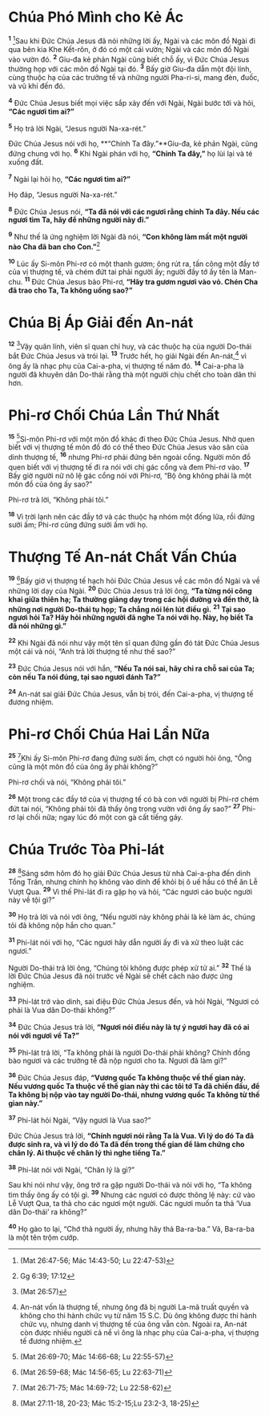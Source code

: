 # Chúa Phó Mình cho Kẻ Ác

<sup><b>1</b></sup> [^1@-12b3cff6-b7e5-4405-a14f-71b20c68467f]Sau khi Đức Chúa Jesus đã nói những lời ấy, Ngài và các môn đồ Ngài đi qua bên kia Khe Kết-rôn, ở đó có một cái vườn; Ngài và các môn đồ Ngài vào vườn đó. <sup><b>2</b></sup> Giu-đa kẻ phản Ngài cũng biết chỗ ấy, vì Đức Chúa Jesus thường họp với các môn đồ Ngài tại đó. <sup><b>3</b></sup> Bấy giờ Giu-đa dẫn một đội lính, cùng thuộc hạ của các trưởng tế và những người Pha-ri-si, mang đèn, đuốc, và vũ khí đến đó.

<sup><b>4</b></sup> Đức Chúa Jesus biết mọi việc sắp xảy đến với Ngài, Ngài bước tới và hỏi, **“Các ngươi tìm ai?”**

<sup><b>5</b></sup> Họ trả lời Ngài, “Jesus người Na-xa-rét.”

Đức Chúa Jesus nói với họ, **“Chính Ta đây.”**Giu-đa, kẻ phản Ngài, cũng đứng chung với họ. <sup><b>6</b></sup> Khi Ngài phán với họ, **“Chính Ta đây,”** họ lùi lại và té xuống đất.

<sup><b>7</b></sup> Ngài lại hỏi họ, **“Các ngươi tìm ai?”**

Họ đáp, “Jesus người Na-xa-rét.”

<sup><b>8</b></sup> Đức Chúa Jesus nói, **“Ta đã nói với các ngươi rằng chính Ta đây. Nếu các ngươi tìm Ta, hãy để những người này đi.”**

<sup><b>9</b></sup> Như thế là ứng nghiệm lời Ngài đã nói, **“Con không làm mất một người nào Cha đã ban cho Con.”**[^1-12b3cff6-b7e5-4405-a14f-71b20c68467f]

<sup><b>10</b></sup> Lúc ấy Si-môn Phi-rơ có một thanh gươm; ông rút ra, tấn công một đầy tớ của vị thượng tế, và chém đứt tai phải người ấy; người đầy tớ ấy tên là Man-chu. <sup><b>11</b></sup> Đức Chúa Jesus bảo Phi-rơ, **“Hãy tra gươm ngươi vào vỏ. Chén Cha đã trao cho Ta, Ta không uống sao?”**

# Chúa Bị Áp Giải đến An-nát

<sup><b>12</b></sup> [^2@-12b3cff6-b7e5-4405-a14f-71b20c68467f]Vậy quân lính, viên sĩ quan chỉ huy, và các thuộc hạ của người Do-thái bắt Đức Chúa Jesus và trói lại. <sup><b>13</b></sup> Trước hết, họ giải Ngài đến An-nát,[^2-12b3cff6-b7e5-4405-a14f-71b20c68467f] vì ông ấy là nhạc phụ của Cai-a-pha, vị thượng tế năm đó. <sup><b>14</b></sup> Cai-a-pha là người đã khuyên dân Do-thái rằng thà một người chịu chết cho toàn dân thì hơn.

# Phi-rơ Chối Chúa Lần Thứ Nhất

<sup><b>15</b></sup> [^3@-12b3cff6-b7e5-4405-a14f-71b20c68467f]Si-môn Phi-rơ với một môn đồ khác đi theo Đức Chúa Jesus. Nhờ quen biết với vị thượng tế môn đồ đó có thể theo Đức Chúa Jesus vào sân của dinh thượng tế, <sup><b>16</b></sup> nhưng Phi-rơ phải đứng bên ngoài cổng. Người môn đồ quen biết với vị thượng tế đi ra nói với chị gác cổng và đem Phi-rơ vào. <sup><b>17</b></sup> Bấy giờ người nữ nô lệ gác cổng nói với Phi-rơ, “Bộ ông không phải là một môn đồ của ông ấy sao?”

Phi-rơ trả lời, “Không phải tôi.”

<sup><b>18</b></sup> Vì trời lạnh nên các đầy tớ và các thuộc hạ nhóm một đống lửa, rồi đứng sưởi ấm; Phi-rơ cũng đứng sưởi ấm với họ.

# Thượng Tế An-nát Chất Vấn Chúa

<sup><b>19</b></sup> [^4@-12b3cff6-b7e5-4405-a14f-71b20c68467f]Bấy giờ vị thượng tế hạch hỏi Đức Chúa Jesus về các môn đồ Ngài và về những lời dạy của Ngài. <sup><b>20</b></sup> Đức Chúa Jesus trả lời ông, **“Ta từng nói công khai giữa thiên hạ; Ta thường giảng dạy trong các hội đường và đền thờ, là những nơi người Do-thái tụ họp; Ta chẳng nói lén lút điều gì.** <sup><b>21</b></sup> **Tại sao ngươi hỏi Ta? Hãy hỏi những người đã nghe Ta nói với họ. Này, họ biết Ta đã nói những gì.”**

<sup><b>22</b></sup> Khi Ngài đã nói như vậy một tên sĩ quan đứng gần đó tát Đức Chúa Jesus một cái và nói, “Anh trả lời thượng tế như thế sao?”

<sup><b>23</b></sup> Đức Chúa Jesus nói với hắn, **“Nếu Ta nói sai, hãy chỉ ra chỗ sai của Ta; còn nếu Ta nói đúng, tại sao ngươi đánh Ta?”**

<sup><b>24</b></sup> An-nát sai giải Đức Chúa Jesus, vẫn bị trói, đến Cai-a-pha, vị thượng tế đương nhiệm.

# Phi-rơ Chối Chúa Hai Lần Nữa

<sup><b>25</b></sup> [^5@-12b3cff6-b7e5-4405-a14f-71b20c68467f]Khi ấy Si-môn Phi-rơ đang đứng sưởi ấm, chợt có người hỏi ông, “Ông cũng là một môn đồ của ông ấy phải không?”

Phi-rơ chối và nói, “Không phải tôi.”

<sup><b>26</b></sup> Một trong các đầy tớ của vị thượng tế có bà con với người bị Phi-rơ chém đứt tai nói, “Không phải tôi đã thấy ông trong vườn với ông ấy sao?” <sup><b>27</b></sup> Phi-rơ lại chối nữa; ngay lúc đó một con gà cất tiếng gáy.

# Chúa Trước Tòa Phi-lát

<sup><b>28</b></sup> [^6@-12b3cff6-b7e5-4405-a14f-71b20c68467f]Sáng sớm hôm đó họ giải Đức Chúa Jesus từ nhà Cai-a-pha đến dinh Tổng Trấn, nhưng chính họ không vào dinh để khỏi bị ô uế hầu có thể ăn Lễ Vượt Qua. <sup><b>29</b></sup> Vì thế Phi-lát đi ra gặp họ và hỏi, “Các ngươi cáo buộc người này về tội gì?”

<sup><b>30</b></sup> Họ trả lời và nói với ông, “Nếu người này không phải là kẻ làm ác, chúng tôi đã không nộp hắn cho quan.”

<sup><b>31</b></sup> Phi-lát nói với họ, “Các ngươi hãy dẫn người ấy đi và xử theo luật các ngươi.”

Người Do-thái trả lời ông, “Chúng tôi không được phép xử tử ai.” <sup><b>32</b></sup> Thế là lời Đức Chúa Jesus đã nói trước về Ngài sẽ chết cách nào được ứng nghiệm.

<sup><b>33</b></sup> Phi-lát trở vào dinh, sai điệu Đức Chúa Jesus đến, và hỏi Ngài, “Ngươi có phải là Vua dân Do-thái không?”

<sup><b>34</b></sup> Đức Chúa Jesus trả lời, **“Ngươi nói điều này là tự ý ngươi hay đã có ai nói với ngươi về Ta?”**

<sup><b>35</b></sup> Phi-lát trả lời, “Ta không phải là người Do-thái phải không? Chính đồng bào ngươi và các trưởng tế đã nộp ngươi cho ta. Ngươi đã làm gì?”

<sup><b>36</b></sup> Đức Chúa Jesus đáp, **“Vương quốc Ta không thuộc về thế gian này. Nếu vương quốc Ta thuộc về thế gian này thì các tôi tớ Ta đã chiến đấu, để Ta không bị nộp vào tay người Do-thái, nhưng vương quốc Ta không từ thế gian này.”**

<sup><b>37</b></sup> Phi-lát hỏi Ngài, “Vậy ngươi là Vua sao?”

Đức Chúa Jesus trả lời, **“Chính ngươi nói rằng Ta là Vua. Vì lý do đó Ta đã được sinh ra, và vì lý do đó Ta đã đến trong thế gian để làm chứng cho chân lý. Ai thuộc về chân lý thì nghe tiếng Ta.”**

<sup><b>38</b></sup> Phi-lát nói với Ngài, “Chân lý là gì?”

Sau khi nói như vậy, ông trở ra gặp người Do-thái và nói với họ, “Ta không tìm thấy ông ấy có tội gì. <sup><b>39</b></sup> Nhưng các ngươi có được thông lệ này: cứ vào Lễ Vượt Qua, ta thả cho các ngươi một người. Các ngươi muốn ta thả ‘Vua dân Do-thái’ ra không?”

<sup><b>40</b></sup> Họ gào to lại, “Chớ thả người ấy, nhưng hãy thả Ba-ra-ba.” Vả, Ba-ra-ba là một tên trộm cướp.

[^1-12b3cff6-b7e5-4405-a14f-71b20c68467f]: Gg 6:39; 17:12

[^2-12b3cff6-b7e5-4405-a14f-71b20c68467f]: An-nát vốn là thượng tế, nhưng ông đã bị người La-mã truất quyền và không cho thi hành chức vụ từ năm 15 S.C. Dù ông không được thi hành chức vụ, nhưng danh vị thượng tế của ông vẫn còn. Ngoài ra, An-nát còn được nhiều người cả nể vì ông là nhạc phụ của Cai-a-pha, vị thượng tế đương nhiệm.

[^1@-12b3cff6-b7e5-4405-a14f-71b20c68467f]: (Mat 26:47-56; Mác 14:43-50; Lu 22:47-53)

[^2@-12b3cff6-b7e5-4405-a14f-71b20c68467f]: (Mat 26:57)

[^3@-12b3cff6-b7e5-4405-a14f-71b20c68467f]: (Mat 26:69-70; Mác 14:66-68; Lu 22:55-57)

[^4@-12b3cff6-b7e5-4405-a14f-71b20c68467f]: (Mat 26:59-68; Mác 14:56-65; Lu 22:63-71)

[^5@-12b3cff6-b7e5-4405-a14f-71b20c68467f]: (Mat 26:71-75; Mác 14:69-72; Lu 22:58-62)

[^6@-12b3cff6-b7e5-4405-a14f-71b20c68467f]: (Mat 27:11-18, 20-23; Mác 15:2-15;Lu 23:2-3, 18-25)
